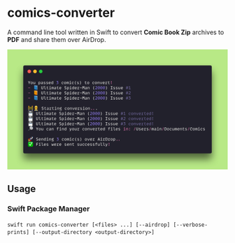 # comics-converter

A command line tool written in Swift to convert **Comic Book Zip** archives to **PDF** and share them over AirDrop.

<img src="art/comics-converter-example.png?raw=true">

## Usage
### Swift Package Manager

`swift run comics-converter [<files> ...] [--airdrop] [--verbose-prints] [--output-directory <output-directory>]`
